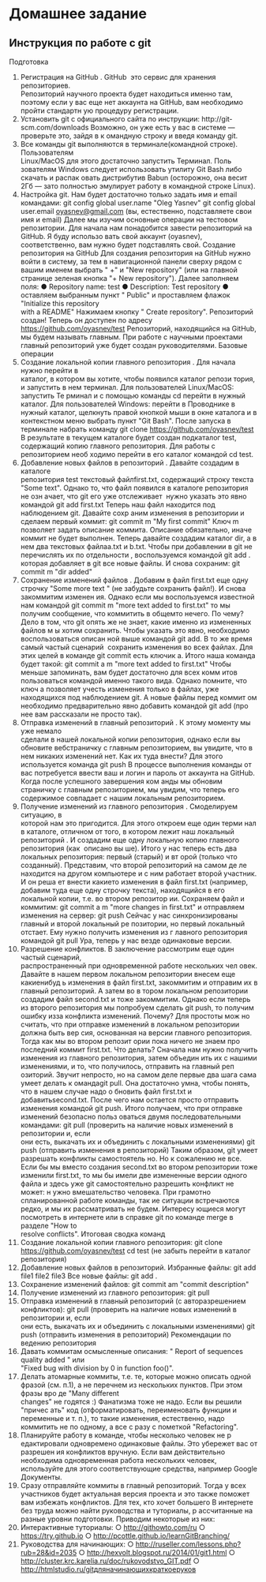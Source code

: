 # Домашнее задание 
## Инструкция по работе с git 
Подготовка 
1. Регистрация на GitHub     . GitHub ­ это сервис для хранения репозиториев.                
Репозиторий научного проекта будет находиться именно там,                       поэтому если у вас
еще нет аккаунта на GitHub, вам необходимо пройти стандартн                     ую процедуру
регистрации. 
2. Установить git с официального сайта по инструкции: http://git­scm.com/downloads
Возможно, он уже есть у вас в системе — проверьте это, зайдя в к                               омандную строку
и введя команду git. 
3. Все команды git выполняются в           терминале(командной строке). Пользователям      
Linux/MacOS для этого достаточно запустить Терминал. Поль                 зователям Windows
следует использовать утилиту Git Bash либо скачать и распак                     овать дистрибутив
Babun                        (осторожно, она весит 2Гб — зато полностью эмулирует работу в командной
строке Linux). 
4. Настройка git. Нам будет достаточно только задать имя и email командами: 
    git config ­­global user.name "Oleg Yasnev" 
    git config ­­global user.email oyasnev@gmail.com
(вы, естественно, подставляете свои имя и email) 
Далее мы изучим основные операции на тестовом репозитории.                       Для начала нам
понадобится завести репозиторий на GitHub. Я буду использо                       вать свой аккаунт (oyasnev),
соответственно, вам нужно будет подставлять свой. 
Создание репозитория на GitHub 
Для создания репозитория на GitHub нужно войти в систему, за                         тем в навигационной
панели сверху рядом с вашим именем выбрать "                   +" и "New repository" (или на главной        
странице зеленая кнопка "+ New repository"). Далее заполняем поля: 
● Repository name: test 
● Description: Test repository 
● оставляем выбранным пункт "               Public" и проставляем флажок "Initialize this repository      
with a README" 
Нажимаем кнопку "     Create repository". Репозиторий создан! Теперь он доступен по адресу                
https://github.com/oyasnev/test 
Репозиторий, находящийся на GitHub, мы будем называть                       главным. При работе с
научными проектами главный репозиторий уже будет создан руководителями. 
Базовые операции 
1. Создание локальной копии главного репозитория         . Для начала нужно перейти в            
каталог, в котором вы хотите, чтобы появился каталог репози                         тория, и запустить в
нем терминал. Для пользователей Linux/MacOS: запустить Те                     рминал и с помощью
команды                       cd перейти в нужный каталог. Для пользователей Windows: перейти в
Проводнике в нужный каталог, щелкнуть правой кнопкой мыши в                           окне каталога и в
контекстном меню выбрать пункт "Git Bash". 
После запуска в терминале набрать команду 
    git clone https://github.com/oyasnev/test 
В результате в текущем каталоге будет создан подкаталог                     test, содержащий
копию главного репозитория. Для работы с репозиторием необ                       ходимо перейти в его
каталог командой cd test. 
2. Добавление новых файлов в репозиторий         . Давайте создадим в каталоге          
репозитория                 test текстовый файлfirst.txt, содержащий строку текста "Some
text". Однако то, что файл появился в каталоге репозитория не озн                             ачает, что git его
уже отслеживает ­ нужно указать это явно командой 
    git add first.txt 
Теперь наш файл находится под наблюдением git. Давайте сохр                       аним изменения в
репозитории и сделаем первый коммит: 
    git commit ­m "My first commit" 
Ключ                   ­m позволяет задать описание коммита. Описание обязательно, иначе
коммит не будет выполнен. 
Теперь давайте создадим каталог                           dir, а в нем два текстовых файлаa.txt и
b.txt. Чтобы при добавлении в git не перечислять их по отдельности                      ,
воспользуемся командой 
    git add .
которая добавляет в git все новые файлы. И снова сохраним: 
    git commit ­m "dir added"
3. Сохранение изменений файлов     . Добавим в файл                 first.txt еще одну строчку
"Some more text     " (не забудьте сохранить файл!). И снова закоммитим изменен                   ия.
Однако если мы воспользуемся известной нам командой
    git commit ­m "more text added to first.txt"
то мы получим сообщение, что коммитить в общем­то нечего. По                           чему? Дело в том,
что git опять же не знает, какие именно из измененных файлов м                             ы хотим сохранить.
Чтобы указать это явно, необходимо воспользоваться описан                   ной выше командой
git add. В то же время самый частый сценарий ­ сохранить изменения во                           всех
файлах. Для этих целей в команде git commit есть ключик ­a. 
Итого наша команда будет такой: 
    git commit ­a ­m "more text added to first.txt"
Чтобы меньше запоминать, вам будет достаточно для всех комм                     итов пользоваться
командой именно такого вида. 
Однако помните, что ключ                         ­a позволяет учесть изменения только в файлах, уже
находящихся под наблюдением git. А новые файлы перед коммит                     ом необходимо
предварительно явно добавить командой         git add            (про нее вам рассказали не
просто так). 
4. Отправка изменений в главный репозиторий         . К этому моменту мы уже немало              
сделали в нашей локальной копии репозитория, однако если вы                     обновите
веб­страничку с главным репозиторием, вы увидите, что в нем                       никаких изменений
нет. Как их туда внести? Для этого используется команда 
    git push
В процессе выполнения команды от вас потребуется ввести ваш                         и логин и пароль
от аккаунта на GitHub. Когда после успешного завершения ком                       анды мы обновим
страничку с главным репозиторием, мы увидим, что теперь его                     содержимое
совпадает с нашим локальным репозиторием. 
5. Получение изменений из главного репозитория         . Смоделируем ситуацию, в        
которой нам это пригодится. Для этого откроем еще один терми                         нал в каталоге,
отличном от того, в котором лежит наш локальный репозиторий                         . И создадим еще
одну локальную копию главного репозитория (как ­ описано вы                         ше). Итого у нас
теперь есть два локальных репозитория: первый (старый) и вт                       орой (только что
созданный). Представим, что второй репозиторий на самом де                     ле находится на
другом компьютере и с ним работает второй участник. И он реша                           ет внести какие­то
изменения в файл                       first.txt (например, добавим туда еще одну строчку текста),
находящийся в его локальной копии, т.е. во втором репозитор                       ии. Сохраняем файл
и коммитим: 
    git commit ­a ­m "more changes in first.txt"
и отправляем изменения на сервер: 
    git push
Сейчас у нас синхронизированы главный и второй локальный ре                     позитории, но
первый локальный отстает. Ему нужно получить изменения из г                   лавного
репозитория командой 
    git pull
Ура, теперь у нас везде одинаковые версии. 
6. Разрешение конфликтов. В заключение рассмотрим еще один частый сценарий,                
распространенный при одновременной работе нескольких чел                 овек. Давайте в
нашем первом локальном репозитории внесем еще какие­нибуд                     ь изменения в файл
first.txt, закоммитим и отправим их в главный репозиторий. А затем во в                         тором
локальном репозитории создадим файл                   second.txt и тоже закоммитим. Однако
если теперь из второго репозитория мы попробуем сделать                git push, то получим      
ошибку из­за конфликта изменений. Почему? Для простоты мож                       но считать, что при
отправке изменений в локальном репозитории должна быть вер                     сия, основанная на
версии главного репозитория. Тогда как мы во втором репозит                         ории пока ничего не
знаем про последний коммит                     first.txt. Что делать? Сначала нам нужно
получить изменения из главного репозитория, затем объедин                     ить их с нашими
изменениями, и то, что получилось, отправить на главный реп                     озиторий. Звучит
непросто, но на самом деле первые два шага сама умеет делать к                         омандаgit
pull. Она достаточно умна, чтобы понять, что в нашем случае надо о                         бновить
файл                     first.txt и добавитьsecond.txt. После чего нам остается просто
отправить изменения командой git push. 
Итого получаем, что при отправке изменений безопасно польз                   оваться двумя
последовательными командами: 
git pull (проверить на наличие новых изменений в репозитории и, если                  
они есть, выкачать их и объединить с локальными изменениями)
    git push  (отправить изменения в репозиторий)
Таким образом, git умеет разрешать конфликты самостоятель                     но. Но к сожалению
не все. Если бы мы вместо создания                         second.txt во втором репозитории тоже
изменили                         first.txt, то мы бы имели две измененные версии одного файла и
здесь уже git самостоятельно разрешить конфликт не может: н                     ужно вмешательство
человека. При грамотно спланированной работе команды, так                 ие ситуации
встречаются редко, и мы их рассматривать не будем. Интересу                     ющиеся могут
посмотреть в интернете или в справке git по команде                         merge в разделе "How to   
resolve conflicts". 
Итоговая сводка команд 
1. Создание локальной копии главного репозитория: 
    git clone https://github.com/oyasnev/test
    cd test  (не забыть перейти в каталог репозитория)
2. Добавление новых файлов в репозиторий. 
Избранные файлы: 
    git add file1 file2 file3
Все новые файлы: 
    git add .
3. Сохранение изменений файлов: 
    git commit ­am "commit description" 
4. Получение изменений из главного репозитория: 
    git pull
5. Отправка изменений в главный репозиторий (с авторазрешением конфликтов): 
git pull (проверить на наличие новых изменений в репозитории и, если                  
они есть, выкачать их и объединить с локальными изменениями)
    git push  (отправить изменения в репозиторий)
Рекомендации по ведению репозитория 
1. Давать коммитам осмысленные описания: "         Report of sequences quality added         " или    
"Fixed bug with division by 0 in function foo()". 
2. Делать атомарные коммиты, т.е. те, которые можно описать                       одной фразой (см.
п.1), а не перечнем из нескольких пунктов. При этом фразы вро                       де "Many different    
changes" не годятся :) Фанатизма тоже не надо. Если вы решили "причес                           ать" код
(отформатировать, переименовать функции и переменные и т.                   п.), то такие
изменения, естественно, надо коммитить не по одному, а все с                         разу с пометкой
"Refactoring". 
3. Планируйте работу в команде, чтобы несколько человек не р                   едактировали
одновремено одинаковые файлы. Это убережет вас от разрешен                   ия конфликтов
вручную. Если вам действительно необходима одновременная                 работа нескольких
человек, используйте для этого соответствующие средства,                 например Google
Документы. 
4. Сразу отправляйте коммиты в главный репозиторий. Тогда у                       всех участников будет
актуальная версия проекта и это также поможет вам избежать конфликтов. 
Для тех, кто хочет большего 
В интернете без труда можно найти руководства и туториалы, р                         ассчитанные на разные
уровни подготовки. 
Приводим некоторые из них: 
1. Интерактивные туториалы: 
○ http://githowto.com/ru
○ https://try.github.io
○ http://pcottle.github.io/learnGitBranching/
2. Руководства для начинающих: 
○ http://ruseller.com/lessons.php?rub=28&id=2035
○ http://hexvolt.blogspot.ru/2014/01/git­1.html
○ http://cluster.krc.karelia.ru/doc/rukovodstvo_GIT.pdf
○ http://htmlstudio.ru/git­для­начинающих­краткое­руков
